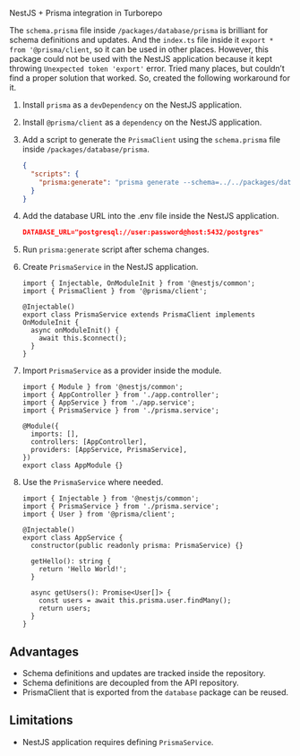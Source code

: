 NestJS + Prisma integration in Turborepo

The `schema.prisma` file inside `/packages/database/prisma` is brilliant for schema definitions and updates. And the `index.ts` file inside it `export * from '@prisma/client`, so it can be used in other places. However, this package could not be used with the NestJS application because it kept throwing `Unexpected token 'export'` error. Tried many places, but couldn’t find a proper solution that worked. So, created the following workaround for it.

1. Install `prisma` as a `devDependency` on the NestJS application.
2. Install `@prisma/client` as a `dependency` on the NestJS application.
3. Add a script to generate the `PrismaClient` using the `schema.prisma` file inside `/packages/database/prisma`.
    
    ```json
    {
      "scripts": {
        "prisma:generate": "prisma generate --schema=../../packages/database/prisma/schema.prisma"
      }
    }
    ```
    
4. Add the database  URL into the .env file inside the NestJS application.
    
    ```json
    DATABASE_URL="postgresql://user:password@host:5432/postgres"
    ```
    
5. Run `prisma:generate` script after schema changes.
6. Create `PrismaService` in the NestJS application.
    
    ```tsx
    import { Injectable, OnModuleInit } from '@nestjs/common';
    import { PrismaClient } from '@prisma/client';
    
    @Injectable()
    export class PrismaService extends PrismaClient implements OnModuleInit {
      async onModuleInit() {
        await this.$connect();
      }
    }
    ```
    
7. Import `PrismaService` as a provider inside the module.
    
    ```tsx
    import { Module } from '@nestjs/common';
    import { AppController } from './app.controller';
    import { AppService } from './app.service';
    import { PrismaService } from './prisma.service';
    
    @Module({
      imports: [],
      controllers: [AppController],
      providers: [AppService, PrismaService],
    })
    export class AppModule {}
    ```
    
8. Use the `PrismaService` where needed.
    
    ```tsx
    import { Injectable } from '@nestjs/common';
    import { PrismaService } from './prisma.service';
    import { User } from '@prisma/client';
    
    @Injectable()
    export class AppService {
      constructor(public readonly prisma: PrismaService) {}
    
      getHello(): string {
        return 'Hello World!';
      }
    
      async getUsers(): Promise<User[]> {
        const users = await this.prisma.user.findMany();
        return users;
      }
    }
    ```
    

## Advantages

- Schema definitions and updates are tracked inside the repository.
- Schema definitions are decoupled from the API repository.
- PrismaClient that is exported from the `database` package can be reused.

## Limitations

- NestJS application requires defining `PrismaService`.